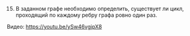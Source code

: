 15. В заданном графе необходимо определить, существует ли цикл, проходящий по каждому ребру графа ровно один раз.

Видео: https://youtu.be/ySw46vgjpX8
